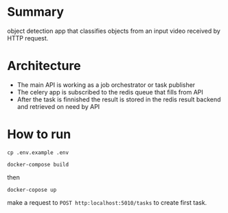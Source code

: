 # Summary

object detection app that classifies objects from
an input video received by HTTP request.


# Architecture

 - The main API is working as a job orchestrator or task publisher
 - The celery app is subscribed to the redis queue that fills from API
 - After the task is finnished the result is stored in the redis result backend and retrieved on need by API

# How to run

```
cp .env.example .env
```

```
docker-compose build
```
then
```
docker-copose up
```

make a request to `POST http:localhost:5010/tasks` to create first task.
